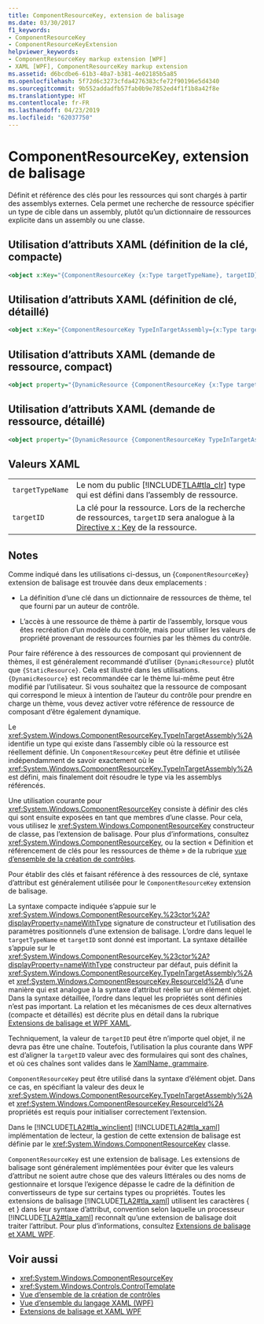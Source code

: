 ```yaml
---
title: ComponentResourceKey, extension de balisage
ms.date: 03/30/2017
f1_keywords:
- ComponentResourceKey
- ComponentResourceKeyExtension
helpviewer_keywords:
- ComponentResourceKey markup extension [WPF]
- XAML [WPF], ComponentResourceKey markup extension
ms.assetid: d6bcdbe6-61b3-40a7-b381-4e02185b5a85
ms.openlocfilehash: 5f72d6c3273cfda4276383cfe72f90196e5d4340
ms.sourcegitcommit: 9b552addadfb57fab0b9e7852ed4f1f1b8a42f8e
ms.translationtype: HT
ms.contentlocale: fr-FR
ms.lasthandoff: 04/23/2019
ms.locfileid: "62037750"
---
```

# <a name="componentresourcekey-markup-extension"></a>ComponentResourceKey, extension de balisage
Définit et référence des clés pour les ressources qui sont chargés à partir des assemblys externes. Cela permet une recherche de ressource spécifier un type de cible dans un assembly, plutôt qu’un dictionnaire de ressources explicite dans un assembly ou une classe.  
  
## <a name="xaml-attribute-usage-setting-key-compact"></a>Utilisation d’attributs XAML (définition de la clé, compacte)  
  
```xml  
<object x:Key="{ComponentResourceKey {x:Type targetTypeName}, targetID}" .../>  
```  
  
## <a name="xaml-attribute-usage-setting-key-verbose"></a>Utilisation d’attributs XAML (définition de clé, détaillé)  
  
```xml  
<object x:Key="{ComponentResourceKey TypeInTargetAssembly={x:Type targetTypeName}, ResourceID=targetID}" .../>  
```  
  
## <a name="xaml-attribute-usage-requesting-resource-compact"></a>Utilisation d’attributs XAML (demande de ressource, compact)  
  
```xml  
<object property="{DynamicResource {ComponentResourceKey {x:Type targetTypeName}, targetID}}" .../>  
```  
  
## <a name="xaml-attribute-usage-requesting-resource-verbose"></a>Utilisation d’attributs XAML (demande de ressource, détaillé)  
  
```xml  
<object property="{DynamicResource {ComponentResourceKey TypeInTargetAssembly={x:Type targetTypeName}, ResourceID=targetID}}" .../>  
```  
  
## <a name="xaml-values"></a>Valeurs XAML  
  
|||  
|-|-|  
|`targetTypeName`|Le nom du public [!INCLUDE[TLA#tla_clr](../../../../includes/tlasharptla-clr-md.md)] type qui est défini dans l’assembly de ressource.|  
|`targetID`|La clé pour la ressource. Lors de la recherche de ressources, `targetID` sera analogue à la [Directive x : Key](../../xaml-services/x-key-directive.md) de la ressource.|  
  
## <a name="remarks"></a>Notes  
 Comme indiqué dans les utilisations ci-dessus, un {`ComponentResourceKey`} extension de balisage est trouvée dans deux emplacements :  
  
- La définition d’une clé dans un dictionnaire de ressources de thème, tel que fourni par un auteur de contrôle.  
  
- L’accès à une ressource de thème à partir de l’assembly, lorsque vous êtes recréation d’un modèle du contrôle, mais pour utiliser les valeurs de propriété provenant de ressources fournies par les thèmes du contrôle.  
  
 Pour faire référence à des ressources de composant qui proviennent de thèmes, il est généralement recommandé d’utiliser `{DynamicResource}` plutôt que `{StaticResource}`. Cela est illustré dans les utilisations. `{DynamicResource}` est recommandée car le thème lui-même peut être modifié par l’utilisateur. Si vous souhaitez que la ressource de composant qui correspond le mieux à intention de l’auteur du contrôle pour prendre en charge un thème, vous devez activer votre référence de ressource de composant d’être également dynamique.  
  
 Le <xref:System.Windows.ComponentResourceKey.TypeInTargetAssembly%2A> identifie un type qui existe dans l’assembly cible où la ressource est réellement définie. Un `ComponentResourceKey` peut être définie et utilisée indépendamment de savoir exactement où le <xref:System.Windows.ComponentResourceKey.TypeInTargetAssembly%2A> est défini, mais finalement doit résoudre le type via les assemblys référencés.  
  
 Une utilisation courante pour <xref:System.Windows.ComponentResourceKey> consiste à définir des clés qui sont ensuite exposées en tant que membres d’une classe. Pour cela, vous utilisez le <xref:System.Windows.ComponentResourceKey> constructeur de classe, pas l’extension de balisage. Pour plus d’informations, consultez <xref:System.Windows.ComponentResourceKey>, ou la section « Définition et référencement de clés pour les ressources de thème » de la rubrique [vue d’ensemble de la création de contrôles](../controls/control-authoring-overview.md).  
  
 Pour établir des clés et faisant référence à des ressources de clé, syntaxe d’attribut est généralement utilisée pour le `ComponentResourceKey` extension de balisage.  
  
 La syntaxe compacte indiquée s’appuie sur le <xref:System.Windows.ComponentResourceKey.%23ctor%2A?displayProperty=nameWithType> signature de constructeur et l’utilisation des paramètres positionnels d’une extension de balisage. L’ordre dans lequel le `targetTypeName` et `targetID` sont donné est important. La syntaxe détaillée s’appuie sur le <xref:System.Windows.ComponentResourceKey.%23ctor%2A?displayProperty=nameWithType> constructeur par défaut, puis définit la <xref:System.Windows.ComponentResourceKey.TypeInTargetAssembly%2A> et <xref:System.Windows.ComponentResourceKey.ResourceId%2A> d’une manière qui est analogue à la syntaxe d’attribut réelle sur un élément objet. Dans la syntaxe détaillée, l’ordre dans lequel les propriétés sont définies n’est pas important. La relation et les mécanismes de ces deux alternatives (compacte et détaillés) est décrite plus en détail dans la rubrique [Extensions de balisage et WPF XAML](markup-extensions-and-wpf-xaml.md).  
  
 Techniquement, la valeur de `targetID` peut être n’importe quel objet, il ne devra pas être une chaîne. Toutefois, l’utilisation la plus courante dans WPF est d’aligner la `targetID` valeur avec des formulaires qui sont des chaînes, et où ces chaînes sont valides dans le [XamlName, grammaire](../../xaml-services/xamlname-grammar.md).  
  
 `ComponentResourceKey` peut être utilisé dans la syntaxe d’élément objet. Dans ce cas, en spécifiant la valeur des deux le <xref:System.Windows.ComponentResourceKey.TypeInTargetAssembly%2A> et <xref:System.Windows.ComponentResourceKey.ResourceId%2A> propriétés est requis pour initialiser correctement l’extension.  
  
 Dans le [!INCLUDE[TLA2#tla_winclient](../../../../includes/tla2sharptla-winclient-md.md)] [!INCLUDE[TLA2#tla_xaml](../../../../includes/tla2sharptla-xaml-md.md)] implémentation de lecteur, la gestion de cette extension de balisage est définie par le <xref:System.Windows.ComponentResourceKey> classe.  
  
 `ComponentResourceKey` est une extension de balisage. Les extensions de balisage sont généralement implémentées pour éviter que les valeurs d’attribut ne soient autre chose que des valeurs littérales ou des noms de gestionnaire et lorsque l’exigence dépasse le cadre de la définition de convertisseurs de type sur certains types ou propriétés. Toutes les extensions de balisage [!INCLUDE[TLA2#tla_xaml](../../../../includes/tla2sharptla-xaml-md.md)] utilisent les caractères { et } dans leur syntaxe d’attribut, convention selon laquelle un processeur [!INCLUDE[TLA2#tla_xaml](../../../../includes/tla2sharptla-xaml-md.md)] reconnaît qu’une extension de balisage doit traiter l’attribut. Pour plus d’informations, consultez [Extensions de balisage et XAML WPF](markup-extensions-and-wpf-xaml.md).  
  
## <a name="see-also"></a>Voir aussi

- <xref:System.Windows.ComponentResourceKey>
- <xref:System.Windows.Controls.ControlTemplate>
- [Vue d’ensemble de la création de contrôles](../controls/control-authoring-overview.md)
- [Vue d’ensemble du langage XAML (WPF)](xaml-overview-wpf.md)
- [Extensions de balisage et XAML WPF](markup-extensions-and-wpf-xaml.md)
